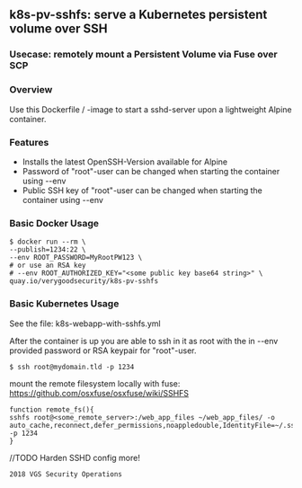 ## k8s-pv-sshfs: serve a Kubernetes persistent volume over SSH
### Usecase: remotely mount a Persistent Volume via Fuse over SCP

### Overview
Use this Dockerfile / -image to start a sshd-server upon a lightweight Alpine container.

### Features
* Installs the latest OpenSSH-Version available for Alpine
* Password of "root"-user can be changed when starting the container using --env
* Public SSH key of "root"-user can be changed when starting the container using --env

### Basic Docker Usage
```
$ docker run --rm \
--publish=1234:22 \
--env ROOT_PASSWORD=MyRootPW123 \
# or use an RSA key
# --env ROOT_AUTHORIZED_KEY="<some public key base64 string>" \
quay.io/verygoodsecurity/k8s-pv-sshfs
```
### Basic Kubernetes Usage
See the file: k8s-webapp-with-sshfs.yml

After the container is up you are able to ssh in it as root with the in --env provided password  or RSA keypair for "root"-user.
```
$ ssh root@mydomain.tld -p 1234
```
mount the remote filesystem locally with fuse:
https://github.com/osxfuse/osxfuse/wiki/SSHFS

```
function remote_fs(){
sshfs root@<some_remote_server>:/web_app_files ~/web_app_files/ -o auto_cache,reconnect,defer_permissions,noappledouble,IdentityFile=~/.ssh/id_rsa -p 1234 
}
```
//TODO 
Harden SSHD config more!

```
2018 VGS Security Operations
```

